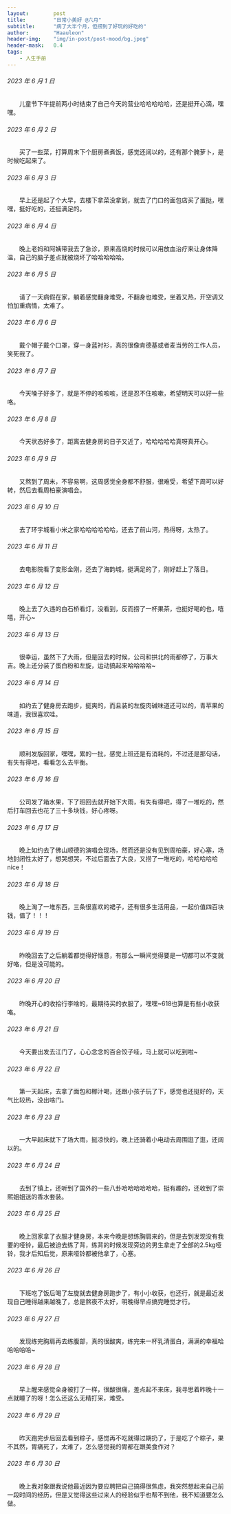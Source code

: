 ```yaml
---
layout:        post
title:         "日常小美好 @六月"
subtitle:      "病了大半个月，但捞到了好玩的好吃的"
author:        "Haauleon"
header-img:    "img/in-post/post-mood/bg.jpeg"
header-mask:   0.4
tags:
    - 人生手册
---
```


###### 2023 年 6 月 1 日
&emsp;&emsp;儿童节下午提前两小时结束了自己今天的营业哈哈哈哈哈，还是挺开心滴，嘿嘿。

###### 2023 年 6 月 2 日
&emsp;&emsp;买了一些菜，打算周末下个厨房煮煮饭，感觉还阔以的，还有那个腌萝卜，是时候吃起来了。

###### 2023 年 6 月 3 日
&emsp;&emsp;早上还是起了个大早，去楼下拿菜没拿到，就去了门口的面包店买了蛋挞，嘿嘿，挺好吃的，还挺满足的。

###### 2023 年 6 月 4 日
&emsp;&emsp;晚上老妈和阿姨带我去了急诊，原来高烧的时候可以用放血治疗来让身体降温，自己的脑子差点就被烧坏了哈哈哈哈哈。

###### 2023 年 6 月 5 日
&emsp;&emsp;请了一天病假在家，躺着感觉翻身难受，不翻身也难受，坐着又热，开空调又怕加重病情，太难了。

###### 2023 年 6 月 6 日
&emsp;&emsp;戴个帽子戴个口罩，穿一身蓝衬衫，真的很像肯德基或者麦当劳的工作人员，笑死我了。

###### 2023 年 6 月 7 日
&emsp;&emsp;今天嗓子好多了，就是不停的咳咳咳，还是忍不住咳嗽，希望明天可以好一些咯。

###### 2023 年 6 月 8 日
&emsp;&emsp;今天状态好多了，距离去健身房的日子又近了，哈哈哈哈哈真呀真开心。

###### 2023 年 6 月 9 日
&emsp;&emsp;又熬到了周末，不容易啊，这周感觉全身都不舒服，很难受，希望下周可以好转，然后去看周柏豪演唱会。

###### 2023 年 6 月 10 日
&emsp;&emsp;去了环宇城看小米之家哈哈哈哈哈哈，还去了前山河，热得呀，太热了。

###### 2023 年 6 月 11 日
&emsp;&emsp;去电影院看了变形金刚，还去了海韵城，挺满足的了，刚好赶上了落日。

###### 2023 年 6 月 12 日
&emsp;&emsp;晚上去了久违的白石桥看灯，没看到，反而捞了一杯果茶，也挺好喝的也，嘻嘻，开心~

###### 2023 年 6 月 13 日
&emsp;&emsp;很幸运，虽然下了大雨，但是回去的时候，公司和拱北的雨都停了，万事大吉。晚上还分装了蛋白粉和左旋，运动搞起来哈哈哈哈~

###### 2023 年 6 月 14 日
&emsp;&emsp;如约去了健身房去跑步，挺爽的，而且装的左旋肉碱味道还可以的，青苹果的味道，我很喜欢哇。

###### 2023 年 6 月 15 日
&emsp;&emsp;顺利发版回家，嘿嘿，累的一批，感觉上班还是有消耗的，不过还是那句话，有失有得吧，看看怎么去平衡。

###### 2023 年 6 月 16 日
&emsp;&emsp;公司发了箱水果，下了班回去就开始下大雨，有失有得吧，得了一堆吃的，然后打车回去也花了三十多块钱，好心疼呀。

###### 2023 年 6 月 17 日
&emsp;&emsp;晚上如约去了佛山顺德的演唱会现场，然而还是没有见到周柏豪，好心塞，场地封闭性太好了，想哭想哭，不过后面去了大良，又捞了一堆吃的，哈哈哈哈哈nice！

###### 2023 年 6 月 18 日
&emsp;&emsp;晚上淘了一堆东西，三条很喜欢的裙子，还有很多生活用品，一起价值四百块钱，值了！！！

###### 2023 年 6 月 19 日
&emsp;&emsp;昨晚回去了之后躺着都觉得好惬意，有那么一瞬间觉得要是一切都可以不变就好咯，但是没可能的。

###### 2023 年 6 月 20 日
&emsp;&emsp;昨晚开心的收拾行李啥的，最期待买的衣服了，嘿嘿~618也算是有些小收获咯。

###### 2023 年 6 月 21 日
&emsp;&emsp;今天要出发去江门了，心心念念的百合饺子哇，马上就可以吃到啦~

###### 2023 年 6 月 22 日
&emsp;&emsp;第一天起床，去拿了面包和椰汁喝，还跟小孩子玩了下，感觉也还挺好的，天气比较热，没出啥门。

###### 2023 年 6 月 23 日
&emsp;&emsp;一大早起床就下了场大雨，挺凉快的，晚上还骑着小电动去周围逛了逛，还阔以的。

###### 2023 年 6 月 24 日
&emsp;&emsp;去到了镇上，还听到了国外的一些八卦哈哈哈哈哈哈，挺有趣的，还收到了崇熙姐姐送的香水套装。

###### 2023 年 6 月 25 日
&emsp;&emsp;晚上回家拿了衣服才健身房，本来今晚是想练胸肩来的，但是去到发现没有我要的哑铃，最后被迫去练了背，练背的时候发现旁边的男生拿走了全部的2.5kg哑铃，我才后知后觉，原来哑铃都被他拿了，心塞。

###### 2023 年 6 月 26 日
&emsp;&emsp;下班吃了饭后喝了左旋就去健身房跑步了，有小小收获，也还行，就是最近发现自己睡得越来越晚了，总是熬夜不太好，明晚得早点搞完睡觉才行。

###### 2023 年 6 月 27 日
&emsp;&emsp;发现练完胸肩再去练腹部，真的很酸爽，练完来一杯乳清蛋白，满满的幸福哈哈哈哈哈~

###### 2023 年 6 月 28 日
&emsp;&emsp;早上醒来感觉全身被打了一样，很酸很痛，差点起不来床，我寻思着昨晚十一点就睡了的呀！怎么还这么无精打采，难受。

###### 2023 年 6 月 29 日
&emsp;&emsp;昨天跑完步后回去看到粽子，感觉再不吃就得过期扔了，于是吃了个粽子，果不其然，胃痛死了，太难了，怎么感觉我的胃都在跟美食作对？

###### 2023 年 6 月 30 日
&emsp;&emsp;晚上我对象跟我说他最近因为要应聘把自己搞得很焦虑，我突然想起来自己前一段时间的经历，但是又觉得这些过来人的经验似乎也帮不到他，我不知道要怎么做。